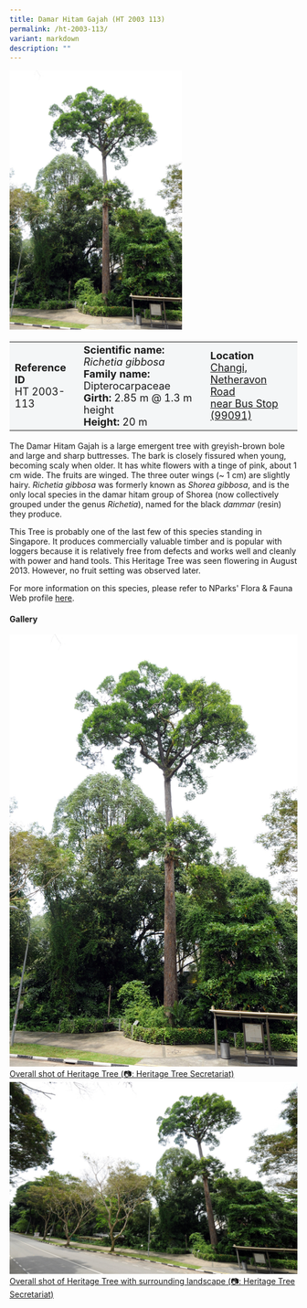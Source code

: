 ```yaml
---
title: Damar Hitam Gajah (HT 2003 113)
permalink: /ht-2003-113/
variant: markdown
description: ""
---
```

<div class="isomer-image-wrapper">
<img style="width: 60%" src="/images/Heritage_trees_photos/richgib_ht2003-113_habit.jpg">
</div><table style="minWidth: 100px; font-size: 18px; background: #F4F6F7">
<tbody><tr>
<td rowspan="1" colspan="1">
<strong>Reference ID</strong>
<br>HT 2003-113
</td>
<td rowspan="1" colspan="1">
	<strong>Scientific name:</strong> <em>Richetia gibbosa</em>
<br><strong>Family name: </strong>Dipterocarpaceae
<br><strong>Girth: </strong>2.85 m @ 1.3 m height
<br><strong>Height: </strong>20 m
</td>
<td rowspan="1" colspan="1">
<strong>Location</strong><a href="https://www.onemap.gov.sg/?lat=1.3909310000013555&amp;lng=103.97968399999671">
 <br>Changi, Netheravon Road<br>near Bus Stop (99091)</a>
</td>
</tr>
</tbody>
</table>
<p>The Damar Hitam Gajah is a large emergent tree with greyish-brown bole and large and sharp buttresses. The bark is closely fissured when young, becoming scaly when older. It has white flowers with a tinge of pink, about 1 cm wide. The fruits are winged. The three outer wings (~ 1 cm) are slightly hairy. <em>Richetia gibbosa</em> was formerly known as <em>Shorea gibbosa</em>, and is the only local species in the damar hitam group of Shorea (now collectively grouped under the genus <em>Richetia</em>), named for the black <em>dammar</em> (resin) they produce.
  
</p><p>This Tree is probably one of the last few of this species standing in Singapore. It produces commercially valuable timber and is popular with loggers because it is relatively free from defects and works well and cleanly with power and hand tools. This Heritage Tree was seen flowering in August 2013. However, no fruit setting was observed later.</p>

<p>For more information on this species, please refer to NParks' Flora &amp; Fauna Web profile <a href="https://www.nparks.gov.sg/florafaunaweb/flora/2/8/2849">here</a>.</p>

<h4><b>Gallery</b></h4>
<div class="isomer-card-grid">
<a href="/images/Heritage_trees_photos/richgib_ht2003-113_habit.jpg" class="isomer-card">
<div class="isomer-card-image">
<div class="isomer-image-wrapper"><img src="/images/Heritage_trees_photos/richgib_ht2003-113_habit.jpg"></div></div>
<div class="isomer-card-body"><div class="isomer-card-description">Overall shot of Heritage Tree (📷: Heritage Tree Secretariat)</div></div></a>
	
<a href="/images/Heritage_trees_photos/richgib_ht2003-113_landscape.jpg" class="isomer-card">
<div class="isomer-card-image">
<div class="isomer-image-wrapper"><img src="/images/Heritage_trees_photos/richgib_ht2003-113_landscape.jpg"></div></div>
<div class="isomer-card-body"><div class="isomer-card-description">Overall shot of Heritage Tree with surrounding landscape (📷: Heritage Tree Secretariat)</div></div></a></div>